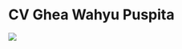 CV Ghea Wahyu Puspita
=====================



<img src="https://www.linkedin.com/in/ghea-wahyu-puspita-957505138.jpg">
